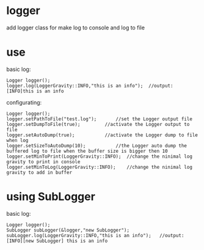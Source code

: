 # logger
add logger class for make log to console and log to file

# use
basic log:
```
Logger logger();
logger.log(LoggerGravity::INFO,"this is an info");	//output:[INFO]this is an info
```
configurating:
```
Logger logger();
logger.setPathToFile("test.log");		//set the Logger output file
logger.setDumpToFile(true);			//activate the Logger output to file
logger.setAutoDump(true);			//activate the Logger dump to file when log
logger.setSizeToAutoDump(10);			//the Logger auto dump the buffered log to file when the buffer size is bigger then 10
logger.setMinToPrint(LoggerGravity::INFO);	//change the ninimal log gravity to print in console
logger.setMinToLog(LoggerGravity::INFO);	//change the ninimal log gravity to add in buffer
```
# using SubLogger
basic log:
```
Logger logger();
SubLogger subLogger(&logger,"new SubLogger");
subLogger.log(LoggerGravity::INFO,"this is an info");	//output:[INFO][new SubLogger] this is an info
```